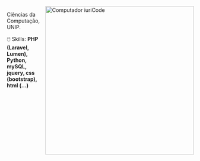 <img src="https://raw.githubusercontent.com/MicaelliMedeiros/micaellimedeiros/master/image/computer-illustration.png" min-width="400px" max-width="400px" width="400px" align="right" alt="Computador iuriCode">

<p align="left"> 
  Ciências da Computação, UNIP.
</p>

<p align="left">
 🖱️ Skills: <strong> PHP (Laravel, Lumen), Python, mySQL, jquery, css (bootstrap), html (...) </strong>
</p>

<!-- <p align="left">
  💼 Ferramentas: <strong> VSCode, MySQL Workbench, XAMPP, .git (...) .</strong>
</p> -->


